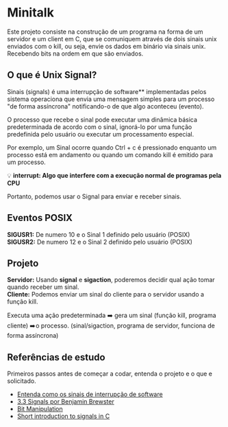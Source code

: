 # Minitalk
Este projeto consiste na construção de um programa na forma de um servidor e um client em C, que se comuniquem através de dois sinais unix enviados com o kill, ou seja, envie os dados em binário via sinais unix. Recebendo bits na ordem em que são enviados.

## O que é Unix Signal?
Sinais (signals) é uma interrupção de software** implementadas pelos sistema operaciona que envia uma mensagem simples para um processo "de forma assíncrona" notificando-o de que algo aconteceu (evento).

O processo que recebe o sinal pode executar uma dinâmica básica predeterminada de acordo com o sinal, ignorá-lo por uma função predefinida pelo usuário ou executar um processamento especial.

Por exemplo, um Sinal ocorre quando Ctrl + c é pressionado enquanto um processo está em andamento ou quando um comando kill é emitido para um processo.</br>

💡 **interrupt: Algo que interfere com a execução normal de programas pela CPU**

Portanto, podemos usar o Signal para enviar e receber sinais.

## Eventos POSIX
**SIGUSR1:** De numero 10 e o Sinal 1 definido pelo usuário (POSIX)</br>
**SIGUSR2:** De numero 12 e o Sinal 2 definido pelo usuário (POSIX) 

## Projeto 
**Servidor:** Usando **signal** e **sigaction**, poderemos decidir qual ação tomar quando receber um sinal.</br>
**Cliente:** Podemos enviar um sinal do cliente para o servidor usando a função kill.</br>

Executa uma ação predeterminada ➡️ gera um sinal (função kill, programa cliente) ➡️ o processo. (sinal/sigaction, programa de servidor, funciona de forma assíncrona)

## Referências de estudo
Primeiros passos antes de começar a codar, entenda o projeto e o que e solicitado.
- [Entenda como os sinais de interrupção de software](https://blog.pantuza.com/artigos/linux-signals-as-interrupcoes-de-software-na-gestao-de-processos-em-sistemas-operacionais)
- [3.3 Signals por Benjamin Brewster](https://www.youtube.com/watch?v=VwS3dx3uyiQ)
- [Bit Manipulation](https://www.youtube.com/watch?v=7jkIUgLC29I)
- [Short introduction to signals in C](https://www.youtube.com/watch?v=5We_HtLlAbs)
